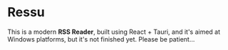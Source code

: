 # Ressu

This is a modern **RSS Reader**, built using React + Tauri, and it's aimed at Windows platforms, but it's not finished yet. Please be patient...
